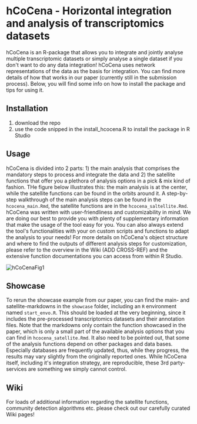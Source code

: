 # hCoCena - Horizontal integration and analysis of transcriptomics datasets

hCoCena is an R-package that allows you to integrate and jointly analyse multiple transcriptomic datasets or simply analyse a single dataset if you don't want to do any data integration! hCoCena uses network representations of the data as the basis for integration. You can find more details of how that works in our paper (currently still in the submission process). Below, you will find some info on how to install the package and tips for using it. 

## Installation
1) download the repo
2) use the code snipped in the install_hcocena.R to install the package in R Studio

## Usage
hCoCena is divided into 2 parts: 1) the main analysis that comprises the mandatory steps to process and integrate the data and 2) the satellite functions that offer you a plethora of analysis options in a pick & mix kind of fashion. THe figure below illustrates this: the main analysis is at the center, while the satellite functions can be found in the orbits around it. A step-by-step walkthrough of the main analysis steps can be found in the `hcocena_main.Rmd`, the satellite functions are in the `hcocena_saltellite.Rmd`. hCoCena was written with user-friendliness and customizability in mind. We are doing our best to provide you with plenty of supplementary information that make the usage of the tool easy for you. You can also always extend the tool's functionalities with your on custom scripts and functions to adapt the analysis to your needs! For more details on hCoCena's object structure and where to find the outputs of different analysis steps for customization, please refer to the overview in the Wiki (ADD CROSS-REF) and the extensive function documentations you can access from within R Studio.

![hCoCenaFig1](https://user-images.githubusercontent.com/50077786/158609782-2048c06e-0420-4c3f-8680-5d99f91d6905.jpg)

## Showcase
To rerun the showcase example from our paper, you can find the main- and satellite-markdowns in the `showcase` folder, including an `R` environment named `start_envo.R`. This should be loaded at the very beginning, since it includes the pre-processed transcriptomics datasets and their annotation files. Note that the markdowns only contain the function showcased in the paper, which is only a small part of the available analysis options that you can find in `hcocena_satellite.Rmd`. It also need to be pointed out, that some of the analysis functions depend on other packages and data bases. Especially databases are frequently updated, thus, while they progress, the results may vary slightly from the originally reported ones. While hCoCena itself, including it's integration strategy, are reproducible, these 3rd party-services are something we simply cannot control.

## Wiki
For loads of additional information regarding the satellite functions, community detection algorithms etc. please check out our carefully curated Wiki pages!
